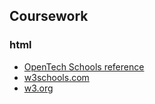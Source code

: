 <h2>Coursework</h2>
<h3>html</h3>
<ul>
<li><a href="https://opentechschool.github.io/html-css-beginners/en/core/structure.html" target="_blank">OpenTech Schools reference</a></li>
<li><a href="https://w3schools.com" target="_blank">w3schools.com</a></li>
<li><a href="https://www.w3.org/" target="_blank">w3.org</a></li>